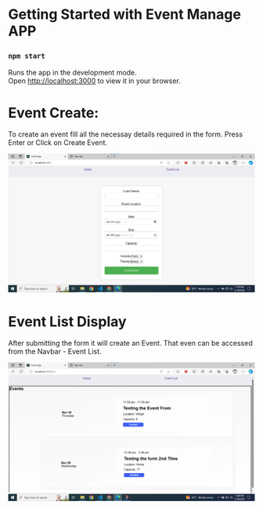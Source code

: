 # Getting Started with Event Manage APP

### `npm start`

Runs the app in the development mode.\
Open [http://localhost:3000](http://localhost:3000) to view it in your browser.

# Event Create:

To create an event fill all the necessay details required in the form.
Press Enter or Click on Create Event.

![Alt text](image.png)

# Event List Display
After submitting the form it will create an Event. That even can be accessed from the Navbar - Event List.

![Alt text](image-1.png)
